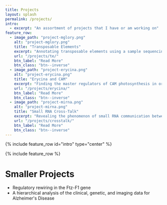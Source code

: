 ```yaml
---
title: Projects
layout: splash
permalink: /projects/
intro:
  - excerpt: "An assortment of projects that I have or am working on"
feature_row:
  - image_path: "project-mglory.png"
    alt: "project-mglory.png"
    title: "Transposable Elements"
    excerpt: "Annotating transposable elements using a sample sequencing approach and a custom pipeline to look for patterns in genome size evolution."
    url: "/projects/te/"
    btn_label: "Read More"
    btn_class: "btn--inverse"
  - image_path: "project-erycina.png"
    alt: "project-erycina.png"
    title: "Erycina and CAM"
    excerpt: "Finding the master regulators of CAM photosynthesis in orchids using a transcriptomics and clustering approach."
    url: "/projects/erycina/"
    btn_label: "Read More"
    btn_class: "btn--inverse"
  - image_path: "project-mirna.png"
    alt: "project-mirna.png"
    title: "Small RNA Cross-Talk"
    excerpt: "Revealing the phenomenon of small RNA communication between cross-kingdom species."
    url: "/projects/crosstalk/"
    btn_label: "Read More"
    btn_class: "btn--inverse"
---
```


{% include feature_row id="intro" type="center" %}

{% include feature_row %}

# Smaller Projects

* Regulatory rewiring in the Ftz-F1 gene
* A hierarchical analysis of the clinical, genetic, and imaging data for Alzheimer's Disease
